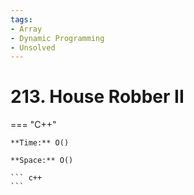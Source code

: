 ```yaml
---
tags:
- Array
- Dynamic Programming
- Unsolved
---
```



# 213. House Robber II

=== "C++"

    **Time:** O()

    **Space:** O()

    ``` c++
    ```